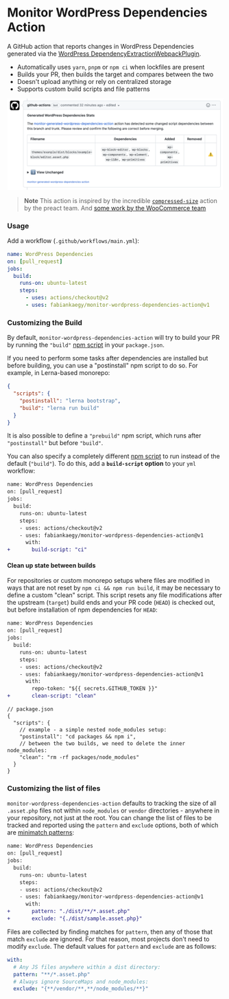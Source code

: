 # Monitor WordPress Dependencies Action

A GitHub action that reports changes in WordPress Dependencies generated via the [WordPress DependencyExtractionWebpackPlugin](https://www.npmjs.com/package/@wordpress/dependency-extraction-webpack-plugin).

- Automatically uses `yarn`, `pnpm` or `npm ci` when lockfiles are present
- Builds your PR, then builds the target and compares between the two
- Doesn't upload anything or rely on centralized storage
- Supports custom build scripts and file patterns

![GitHub Comment by the Action reporting changes in the dependencies](./screenshot.png)

> **Note**
> This action is inspired by the incredible [`compressed-size`](https://github.com/preactjs/compressed-size-action) action by the preact team. And [some work by the WooCommerce team](https://github.com/woocommerce/woocommerce-blocks/tree/trunk/.github/compare-assets)

### Usage

Add a workflow (`.github/workflows/main.yml`):

```yaml
name: WordPress Dependencies
on: [pull_request]
jobs:
  build:
    runs-on: ubuntu-latest
    steps:
      - uses: actions/checkout@v2
      - uses: fabiankaegy/monitor-wordpress-dependencies-action@v1
```

### Customizing the Build

By default, `monitor-wordpress-dependencies-action` will try to build your PR by running the `"build"` [npm script](https://docs.npmjs.com/misc/scripts) in your `package.json`.

If you need to perform some tasks after dependencies are installed but before building, you can use a "postinstall" npm script to do so. For example, in Lerna-based monorepo:

```json
{
  "scripts": {
    "postinstall": "lerna bootstrap",
    "build": "lerna run build"
  }
}
```

It is also possible to define a `"prebuild"` npm script, which runs after `"postinstall"` but before `"build"`.

You can also specify a completely different [npm script](https://docs.npmjs.com/misc/scripts) to run instead of the default (`"build"`). To do this, add a **`build-script` option** to your `yml` workflow:

```diff
name: WordPress Dependencies
on: [pull_request]
jobs:
  build:
    runs-on: ubuntu-latest
    steps:
    - uses: actions/checkout@v2
    - uses: fabiankaegy/monitor-wordpress-dependencies-action@v1
      with:
+       build-script: "ci"
```

#### Clean up state between builds

For repositories or custom monorepo setups where files are modified in ways that are not reset by `npm ci && npm run build`, it may be necessary to define a custom "clean" script. This script resets any file modifications after the upstream (`target`) build ends and your PR code (`HEAD`) is checked out, but before installation of npm dependencies for `HEAD`:

```diff
name: WordPress Dependencies
on: [pull_request]
jobs:
  build:
    runs-on: ubuntu-latest
    steps:
    - uses: actions/checkout@v2
    - uses: fabiankaegy/monitor-wordpress-dependencies-action@v1
      with:
        repo-token: "${{ secrets.GITHUB_TOKEN }}"
+       clean-script: "clean"
```

```jsonc
// package.json
{
  "scripts": {
    // example - a simple nested node_modules setup:
    "postinstall": "cd packages && npm i",
    // between the two builds, we need to delete the inner node_modules:
    "clean": "rm -rf packages/node_modules"
  }
}
```

### Customizing the list of files

`monitor-wordpress-dependencies-action` defaults to tracking the size of all `.asset.php` files not within `node_modules` or `vendor` directories - anywhere in your repository, not just at the root. You can change the list of files to be tracked and reported using the `pattern` and `exclude` options, both of which are [minimatch patterns](https://github.com/motemen/minimatch-cheat-sheet/blob/master/README.md):

```diff
name: WordPress Dependencies
on: [pull_request]
jobs:
  build:
    runs-on: ubuntu-latest
    steps:
    - uses: actions/checkout@v2
    - uses: fabiankaegy/monitor-wordpress-dependencies-action@v1
      with:
+       pattern: "./dist/**/*.asset.php"
+       exclude: "{./dist/sample.asset.php}"
```

Files are collected by finding matches for `pattern`, then any of those that match `exclude` are ignored. For that reason, most projects don't need to modify `exclude`. The default values for `pattern` and `exclude` are as follows:

```yaml
with:
  # Any JS files anywhere within a dist directory:
  pattern: "**/*.asset.php"
  # Always ignore SourceMaps and node_modules:
  exclude: "{**/vendor/**,**/node_modules/**}"
```
